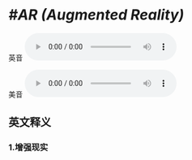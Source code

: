 # ***\#AR (Augmented Reality)*** 
英音
<audio src="./media/AR (augmented reality)1_AAC.aac" controls="controls"></audio>

美音
<audio src="./media/AR (augmented reality)2_AAC.aac" controls="controls"></audio>



  

英文释义
---
### 1.**增强现实**  



